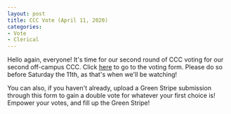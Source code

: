 ```yaml
---
layout: post
title: CCC Vote (April 11, 2020)
categories:
- Vote
- Clerical
---
```


Hello again, everyone!  It's time for our second round of CCC voting for our second off-campus CCC.  Click [here](https://forms.gle/2RodCQgvUUDnSreh7) to go to the voting form.  Please do so before Saturday the 11th, as that's when we'll be watching!

You can also, if you haven't already, upload a Green Stripe submission through this form to gain a double vote for whatever your first choice is!  Empower your votes, and fill up the Green Stripe!
